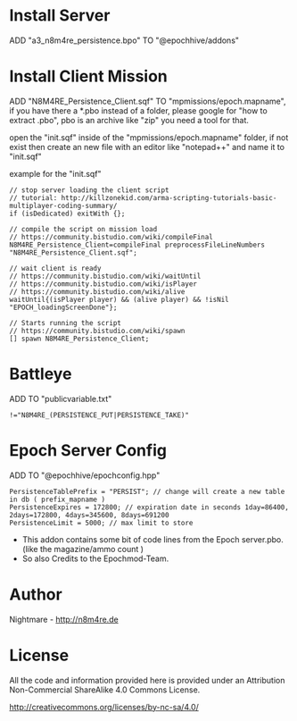 # Install Server

ADD  "a3_n8m4re_persistence.bpo"  TO  "@epochhive/addons"


# Install Client Mission

ADD  "N8M4RE_Persistence_Client.sqf"  TO  "mpmissions/epoch.mapname", 
if you have there a *.pbo instead of a folder, please google for "how to extract .pbo", pbo is an archive like "zip" you need a tool for that.

open the "init.sqf" inside of the "mpmissions/epoch.mapname" folder, if not exist then create an new file with an     editor like "notepad++" and name it to "init.sqf"

example for the "init.sqf"
```
// stop server loading the client script
// tutorial: http://killzonekid.com/arma-scripting-tutorials-basic-multiplayer-coding-summary/  
if (isDedicated) exitWith {}; 

// compile the script on mission load
// https://community.bistudio.com/wiki/compileFinal
N8M4RE_Persistence_Client=compileFinal preprocessFileLineNumbers "N8M4RE_Persistence_Client.sqf";

// wait client is ready 
// https://community.bistudio.com/wiki/waitUntil
// https://community.bistudio.com/wiki/isPlayer
// https://community.bistudio.com/wiki/alive
waitUntil{(isPlayer player) && (alive player) && !isNil "EPOCH_loadingScreenDone"};

// Starts running the script
// https://community.bistudio.com/wiki/spawn
[] spawn N8M4RE_Persistence_Client;
```


# Battleye

ADD TO "publicvariable.txt"

```
!="N8M4RE_(PERSISTENCE_PUT|PERSISTENCE_TAKE)"
```

# Epoch Server Config

ADD TO "@epochhive/epochconfig.hpp"

```
PersistenceTablePrefix = "PERSIST"; // change will create a new table in db ( prefix_mapname )
PersistenceExpires = 172800; // expiration date in seconds 1day=86400, 2days=172800, 4days=345600, 8days=691200
PersistenceLimit = 5000; // max limit to store
```



 - This addon contains some bit of code lines from the Epoch server.pbo. (like the magazine/ammo count )
 - So also Credits to the Epochmod-Team.



# Author
Nightmare - http://n8m4re.de



# License
All the code and information provided here is provided under an Attribution Non-Commercial ShareAlike 4.0 Commons License.

http://creativecommons.org/licenses/by-nc-sa/4.0/

